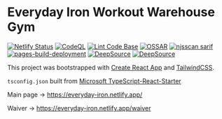 # Everyday Iron Workout Warehouse Gym

[![Netlify Status](https://api.netlify.com/api/v1/badges/9d44cc00-c431-4ceb-bd4c-6118f369f7f5/deploy-status)](https://app.netlify.com/sites/everyday-iron-test/deploys)
[![CodeQL](https://github.com/milliorn/Everyday-Iron/actions/workflows/codeql.yml/badge.svg)](https://github.com/milliorn/Everyday-Iron/actions/workflows/codeql.yml)
[![Lint Code Base](https://github.com/milliorn/Everyday-Iron/actions/workflows/super-linter.yml/badge.svg)](https://github.com/milliorn/Everyday-Iron/actions/workflows/super-linter.yml)
[![OSSAR](https://github.com/milliorn/Everyday-Iron/actions/workflows/ossar.yml/badge.svg)](https://github.com/milliorn/Everyday-Iron/actions/workflows/ossar.yml)
[![njsscan sarif](https://github.com/milliorn/Everyday-Iron/actions/workflows/njsscan.yml/badge.svg)](https://github.com/milliorn/Everyday-Iron/actions/workflows/njsscan.yml)
[![pages-build-deployment](https://github.com/milliorn/Everyday-Iron/actions/workflows/pages/pages-build-deployment/badge.svg)](https://github.com/milliorn/Everyday-Iron/actions/workflows/pages/pages-build-deployment)
[![DeepSource](https://deepsource.io/gh/milliorn/Everyday-Iron.svg/?label=active+issues&show_trend=true&token=kxfzo8Pl3O8GBKBw5KxJl6F0)](https://deepsource.io/gh/milliorn/Everyday-Iron/?ref=repository-badge)
[![DeepSource](https://deepsource.io/gh/milliorn/Everyday-Iron.svg/?label=resolved+issues&show_trend=true&token=kxfzo8Pl3O8GBKBw5KxJl6F0)](https://deepsource.io/gh/milliorn/Everyday-Iron/?ref=repository-badge)

This project was bootstrapped with [Create React App](https://create-react-app.dev/docs/adding-typescript/) and [TailwindCSS](https://tailwindcss.com/docs/guides/create-react-app).

`tsconfig.json` built from [Microsoft TypeScript-React-Starter](https://github.com/microsoft/TypeScript-React-Starter/blob/master/tsconfig.json)

Main page -> https://everyday-iron.netlify.app/

Waiver -> https://everyday-iron.netlify.app/waiver
